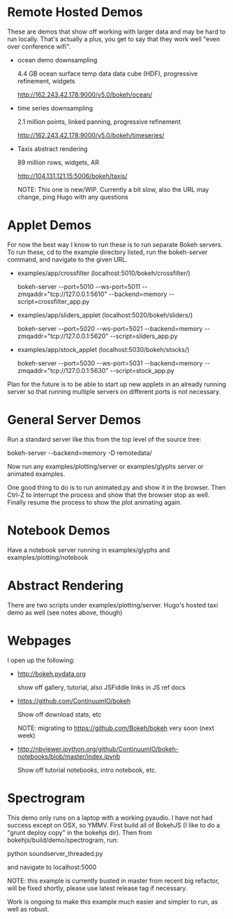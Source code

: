 Remote Hosted Demos
===================

These are demos that show off working with larger data and may be hard to run locally. That's actually a plus, you get to say that they work well "even over conference wifi".

* ocean demo downsampling

  4.4 GB ocean surface temp data data cube (HDF), progressive refinement, widgets

  http://162.243.42.178:9000/v5.0/bokeh/ocean/

* time series downsampling

  2.1 million points, linked panning, progressive refinement

  http://162.243.42.178:9000/v5.0/bokeh/timeseries/

* Taxis abstract rendering

  89 million rows, widgets, AR

  http://104.131.121.15:5006/bokeh/taxis/

  NOTE: This one is new/WIP. Currently a bit slow, also the URL may change, ping Hugo with any questions

Applet Demos
============

For now the best way I know to run these is to run separate Bokeh servers. To run these, cd to the example directory listed, run the bokeh-server command, and navigate to the given URL.

* examples/app/crossfilter (localhost:5010/bokeh/crossfilter/)

  bokeh-server --port=5010 --ws-port=5011  --zmqaddr="tcp://127.0.0.1:5610" --backend=memory --script=crossfilter_app.py

* examples/app/sliders_applet (localhost:5020/bokeh/sliders/)

  bokeh-server --port=5020 --ws-port=5021 --backend=memory --zmqaddr="tcp://127.0.0.1:5620" --script=sliders_app.py

* examples/app/stock_applet (localhost:5030/bokeh/stocks/)

  bokeh-server --port=5030 --ws-port=5031 --backend=memory --zmqaddr="tcp://127.0.0.1:5630" --script=stock_app.py

Plan for the future is to be able to start up new applets in an already running server so that running multiple servers on different ports is not necessary.

General Server Demos
====================

Run a standard server like this from the top level of the source tree:

  bokeh-server --backend=memory -D remotedata/

Now run any examples/plotting/server or examples/glyphs server or animated examples.

One good thing to do is to run animated.py and show it in the browser. Then Ctrl-Z to interrupt the process and show that the browser stop as well. Finally resume the process to show the plot animating again.

Notebook Demos
==============

Have a notebook server running in examples/glyphs and examples/plotting/notebook

Abstract Rendering
==================

There are two scripts under examples/plotting/server. Hugo's hosted taxi demo as well (see notes above, though)

Webpages
========

I open up the following:

* http://bokeh.pydata.org

  show off gallery, tutorial, also JSFiddle links in JS ref docs

* https://github.com/ContinuumIO/bokeh

  Show off download stats, etc

  NOTE: migrating to https://github.com/Bokeh/bokeh very soon (next week)

* http://nbviewer.ipython.org/github/ContinuumIO/bokeh-notebooks/blob/master/index.ipynb

  Show off tutorial notebooks, intro notebook, etc.

Spectrogram
===========

This demo only runs on a laptop with a working pyaudio. I have not had success except on OSX, so YMMV. First build all of BokehJS (I like to do a "grunt deploy copy" in the bokehjs dir). Then from bokehjs/build/demo/spectrogram, run:

  python soundserver_threaded.py

and navigate to localhost:5000

NOTE: this example is currently busted in master from recent big refactor, will be fixed shortly, please use latest release tag if necessary.

Work is ongoing to make this example much easier and simpler to run, as well as robust.
